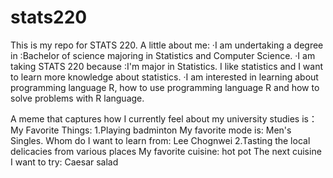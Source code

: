 # stats220

This is my repo for STATS 220.
A little about me:
 ·I am undertaking a degree in :Bachelor of science majoring in Statistics and Computer Science.
 ·I am taking STATS 220 because :I'm major in Statistics. I like statistics and I want to learn more knowledge about statistics.
 ·I am interested in learning about programming language R, how to use programming language R and how to solve problems with R language.

A meme that captures how I currently feel about my university studies is：[
](https://www.google.com/url?sa=i&url=https%3A%2F%2Fwww.aigei.com%2Flib%2Fgif%2Fmao%2F&psig=AOvVaw0J4WJZi0FZtF9uwN81KhJs&ust=1742450511787000&source=images&cd=vfe&opi=89978449&ved=0CBAQjRxqFwoTCOClo4C9lYwDFQAAAAAdAAAAABAW)
My Favorite Things:
1.Playing badminton
     My favorite mode is: Men's Singles.
     Whom do I want to learn from: Lee Chognwei
2.Tasting the local delicacies from various places
     My favorite cuisine: hot pot
     The next cuisine I want to try: Caesar salad
